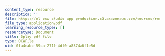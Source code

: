 ```yaml
---
content_type: resource
description: ''
file: https://ol-ocw-studio-app-production.s3.amazonaws.com/courses/res-18-006-calculus-revisited-single-variable-calculus-fall-2010/0fa4eabc59ca27104df0a8374a6f1e5d_Fe9DPXvt2ps.pdf
file_type: application/pdf
learning_resource_types: []
resourcetype: Document
title: 3play pdf file
type: OCWFile
uid: 0fa4eabc-59ca-2710-4df0-a8374a6f1e5d
---
```

